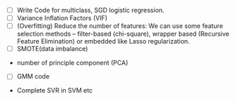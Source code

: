 - [ ] Write Code for multiclass, SGD logistic regression.
- [ ] Variance Inflation Factors (VIF)
- [ ] (Overfitting) Reduce the number of features: We can use some feature selection methods – filter-based (chi-square), wrapper based (Recursive Feature Elimination) or embedded 
like Lasso regularization. 
- [ ] SMOTE(data imbalance)
- number of principle component (PCA)
- [ ] GMM code

- Complete SVR in SVM etc